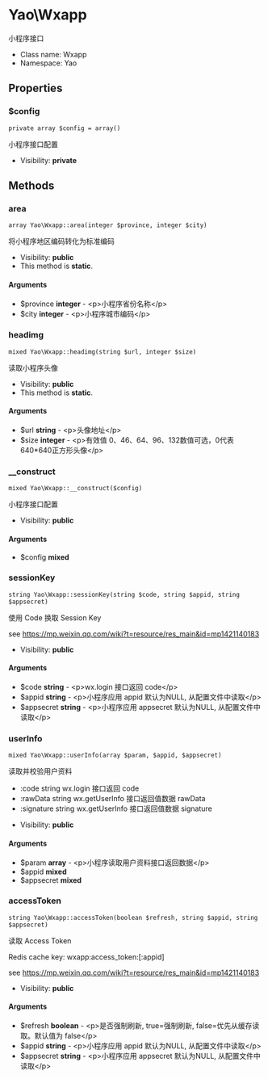Yao\Wxapp
===============

小程序接口




* Class name: Wxapp
* Namespace: Yao





Properties
----------


### $config

    private array $config = array()

小程序接口配置



* Visibility: **private**


Methods
-------


### area

    array Yao\Wxapp::area(integer $province, integer $city)

将小程序地区编码转化为标准编码



* Visibility: **public**
* This method is **static**.


#### Arguments
* $province **integer** - &lt;p&gt;小程序省份名称&lt;/p&gt;
* $city **integer** - &lt;p&gt;小程序城市编码&lt;/p&gt;



### headimg

    mixed Yao\Wxapp::headimg(string $url, integer $size)

读取小程序头像



* Visibility: **public**
* This method is **static**.


#### Arguments
* $url **string** - &lt;p&gt;头像地址&lt;/p&gt;
* $size **integer** - &lt;p&gt;有效值 0、46、64、96、132数值可选，0代表640*640正方形头像&lt;/p&gt;



### __construct

    mixed Yao\Wxapp::__construct($config)

小程序接口配置



* Visibility: **public**


#### Arguments
* $config **mixed**



### sessionKey

    string Yao\Wxapp::sessionKey(string $code, string $appid, string $appsecret)

使用 Code 换取 Session Key

see https://mp.weixin.qq.com/wiki?t=resource/res_main&id=mp1421140183

* Visibility: **public**


#### Arguments
* $code **string** - &lt;p&gt;wx.login 接口返回 code&lt;/p&gt;
* $appid **string** - &lt;p&gt;小程序应用 appid 默认为NULL, 从配置文件中读取&lt;/p&gt;
* $appsecret **string** - &lt;p&gt;小程序应用 appsecret  默认为NULL, 从配置文件中读取&lt;/p&gt;



### userInfo

    mixed Yao\Wxapp::userInfo(array $param, $appid, $appsecret)

读取并校验用户资料
- :code string wx.login 接口返回 code
- :rawData  string wx.getUserInfo 接口返回值数据 rawData
- :signature string wx.getUserInfo 接口返回值数据 signature



* Visibility: **public**


#### Arguments
* $param **array** - &lt;p&gt;小程序读取用户资料接口返回数据&lt;/p&gt;
* $appid **mixed**
* $appsecret **mixed**



### accessToken

    string Yao\Wxapp::accessToken(boolean $refresh, string $appid, string $appsecret)

读取 Access Token

Redis cache key: wxapp:access_token:[:appid]

see https://mp.weixin.qq.com/wiki?t=resource/res_main&id=mp1421140183

* Visibility: **public**


#### Arguments
* $refresh **boolean** - &lt;p&gt;是否强制刷新, true=强制刷新, false=优先从缓存读取。默认值为 false&lt;/p&gt;
* $appid **string** - &lt;p&gt;小程序应用 appid 默认为NULL, 从配置文件中读取&lt;/p&gt;
* $appsecret **string** - &lt;p&gt;小程序应用 appsecret  默认为NULL, 从配置文件中读取&lt;/p&gt;


